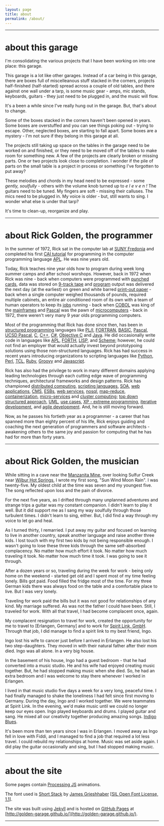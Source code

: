 ```yaml
---
layout: page
title: about
permalink: /about/
---
```


---

# about this garage

I'm consolidating the various projects that I have been working on into one place: this garage.

This garage is a lot like other garages. Instead of a car being in this garage, there are boxes full of miscelleanous
stuff stacked in the corners, projects half-finished (half-started) spread across a couple of old tables, and there
against one wall under a tarp, is some music gear - amps, mic stands, keyboards, guitars - they just need to be plugged
in, and the music will flow.

It's a been a while since I've really hung out in the garage. But, that's about to change.

Some of the boxes stacked in the corners haven't been opened in years. Some boxes are overstuffed and you can see
things poking out - trying to escape. Other, neglected boxes, are starting to fall apart. Some boxes are a mystery -
I'm not sure if they belong in this garage at all.

The projects still taking up space on the tables in the garage need to be worked on and finished, or they need to be
moved off of the tables to make room for something new. A few of the projects are clearly broken or missing parts. One
or two projects look close to completion. I wonder if the pile of parts on the small table is a project in process or
something I've forgotten to put away?

These melodies and chords in my head need to be expressed - some *gently, soulfully* - others with the volume knob
turned up to *e l e v e n !* The guitars need to be tuned. My fingers are soft - missing their calluses. The mics need
to be plugged in. My voice is older - but, still wants to sing. I wonder what else is under that tarp?

It's time to clean-up, reorganize and play.

---

# about Rick Golden, the programmer

In the summer of 1972, Rick sat in the computer lab at [SUNY Fredonia] and completed his first [CAI tutorial] for
programming in the computer programming language [APL]. He was nine years old.

Today, Rick teaches nine year olds how to program during week long summer camps and after school worshops. However,
back in 1972 when Rick was nine - back when computers were programmed with [punched cards], data was stored on
[9-track tape] and [program] output was delivered the next day (at the earliest) on green and white barred
[print-out paper] - back when a single computer weighed thousands of pounds, required multiple cabinets, an entire air
conditioned room of its own with a team of human operators to keep its [jobs] running - back when [COBOL] was king of
the [mainframes] and [Pascal] was the pawn of [microcomputers] - back in 1972, there weren't very many 9 year olds
programming computers.

Most of the programming that Rick has done since then, has been in [structured programming] languages like [PL/I],
[FORTRAN], [BASIC], [Pascal], [UCSD Pascal], [C], [C++], [C#], [Objective C] and [Java]. He did occasionally write code
in languages like [APL], [FORTH], [LISP], and [Scheme]; however, he could not find an employer that would actually
invest beyond prototypoing solutions using those non-structured languages. Rick has had success in recent years
introducing organizations to scripting languages like [Python], [Perl], [TCL], [Ruby], [Groovy] and [Javascript].

Rick has also had the privilege to work in many different domains applying leading technologies through each cutting
edge wave of programming techniques, architectural frameworks and design patterns. Rick has championed
[distributed computing], [scripting languages], [SOA], [web applications], [CMS], [ESBs], [web services], [nosql],
[map-reduce], [containerization], [micro-services] and [cluster computing]; [top down structured approach], [UML],
[use cases], [XP - extreme programming], [iterative development], and [agile development]. And, he is still moving
forward.

Now, as he passes his fortieth year as a programmer - a career that has spanned more than eighty percent of his life,
Rick enjoys guiding and coaching the next generation of programmers and software architects - awakening others to the
same joy and passion for computing that he has had for more than forty years.

---

# about Rick Golden, the musician

While sitting in a cave near the [Manzanita Mine], over looking Sulfur Creek near [Wilbur Hot Springs], I wrote my
first song, "Sun Wind Moon Rain". I was twenty-five. My oldest child at the time was seven and my youngest five. The
song reflected upon loss and the pain of divorce.

For the next five years, as I drifted through many unplanned adventures and strange trips a guitar was my constant
companion. I didn't learn to play it well. But it did support me as I sang my way soulfully through those turbulent
times. I didn't learn to sing, either. But, I did find a way through my voice to let go and heal.

As I turned thirty, I remarried. I put away my guitar and focused on learning to live in another country, speak another
language and raise another three kids. I lost touch with my first two kids by not being responsible enough. I wasn't
going to lose these three kids through the same self-absorbed complacency. No matter how much effort it took. No matter
how much traveling it took. No matter how much time it took. I was going to see it through.

After a dozen years or so, traveling during the week for work - being only home on the weekend - started get old and I
spent most of my time feeling lonely. Bills got paid. Food filled the fridge most of the time. For my three German kids
there was always food on the table and a comfortable place to live. But I was very lonely.

Traveling for work paid the bills but it was not good for relationships of any kind. My marriage suffered. As was not
the father I could have been. Still, I traveled for work. With all that travel, I had become complacent once, again.

My complacent resignation to travel for work, created the opportunity for me to travel to [Erlangen, Germany] and to
work for [Spirit Link, GmbH]. Through that job, I did manage to find a spirit link to my best friend, Ingo.

Ingo lost his wife to cancer just before I arrived in Erlangen. He also lost his two step-daughters. They moved in
with their natural father after their mom died. Ingo was all alone. In a very big house.

In the basement of his house, Ingo had a guest bedroom - that he had converted into a music studio. He and his wife had
enjoyed creating music together. But, he had stopped making music when she died. So, he had an extra bedroom and I was
welcome to stay there whenever I worked in Erlangen.

I lived in that music studio five days a week for a very long, peaceful time. I had finally managed to shake the
loneliness I had felt since first moving to Germany. During the day, Ingo and I worked together. We were teammates at
Spirit Link. In the evening, we'd make music until we could no longer keep our eyes open. Ingo played keyboards and
drums. I played guitar and sang. He mixed all our creativity together producing amazing songs. [Indigo Blues].

It's been more than ten years since I was in Erlangen. I moved away as Ingo fell in love with Fiddi, and I managed to
find a job that required a lot less travel. I could rebuild my relationships at home. Music was set aside again. I did
play the guitar occasionally and sing, but I had stopped making music.

---

# about the site

Some pages contain [Processing JS] animations.

The font used is [Short Stack] by [James Grieshhaber] \[[SIL Open Font License, 1.1]\].

The site was built using [Jekyll] and is hosted on [GitHub Pages] at
[http://golden-garage.github.io/](http://golden-garage.github.io/).

---

[9-track tape]:                   https://en.wikipedia.org/wiki/9_track_tape
[APL]:                            https://en.wikipedia.org/wiki/APL_(programming_language)
[Algol-based]:                    https://en.wikipedia.org/wiki/Generational_list_of_programming_languages#ALGOL_based
[BASIC]:                          https://en.wikipedia.org/wiki/BASIC
[C#]:                             https://en.wikipedia.org/wiki/C_Sharp_(programming_language)
[C++]:                            https://en.wikipedia.org/wiki/C%2B%2B
[CAI tutorial]:                   http://wikieducator.org/Computer_Assisted_Instruction_(CAI)
[CMS]:                            https://en.wikipedia.org/wiki/Content_management_system
[COBOL]:                          https://en.wikipedia.org/wiki/COBOL
[C]:                              https://en.wikipedia.org/wiki/C_(programming_language)
[ESBs]:                           https://en.wikipedia.org/wiki/Enterprise_service_bus
[FORTH]:                          https://en.wikipedia.org/wiki/Forth_(programming_language)
[FORTRAN]:                        https://en.wikipedia.org/wiki/Fortran
[GitHub Pages]:                   https://pages.github.com/
[Groovy]:                         https://en.wikipedia.org/wiki/Groovy_(programming_language)
[Indigo Blues]:                   https://soundcloud.com/indigo-blues
[James Grieshhaber]:              https://plus.google.com/104610899646415406748/about
[Java]:                           https://en.wikipedia.org/wiki/Java
[Javascript]:                     https://en.wikipedia.org/wiki/JavaScript
[Jekyll]:                         http://jekyllrb.com/
[Lisp]:                           https://en.wikipedia.org/wiki/Lisp_(programming_language)
[Manzanita Mine]:                 https://www.google.com/maps/place/39%C2%B001'56.0%22N+122%C2%B026'02.0%22W/@39.0326638,-122.4353212,1134m/data=!3m1!1e3!4m2!3m1!1s0x0:0x0
[Objective C]:                    https://en.wikipedia.org/wiki/Objective-C
[PL/I]:                           https://en.wikipedia.org/wiki/PL/I
[Pascal]:                         https://en.wikipedia.org/wiki/Pascal_(programming_language)
[UCSD Pascal]:                    https://en.wikipedia.org/wiki/UCSD_Pascal
[Perl]:                           https://en.wikipedia.org/wiki/Perl
[Python]:                         https://en.wikipedia.org/wiki/Python_(programming_language)
[Ruby]:                           https://en.wikipedia.org/wiki/Ruby_(programming_language)
[SIL Open Font License, 1.1]:     http://scripts.sil.org/cms/scripts/page.php?site_id=nrsi&id=OFL
[SOA]:                            https://en.wikipedia.org/wiki/Service-oriented_architecture
[Spirit Link, GmbH]:              http://www.spiritlink.de/
[SUNY Fredonia]:                  http://home.fredonia.edu
[Scheme]:                         https://en.wikipedia.org/wiki/Scheme_(programming_language)
[Short Stack]:                    https://www.google.com/fonts/specimen/Short+Stack
[TCL]:                            https://en.wikipedia.org/wiki/Tcl
[UML]:                            https://en.wikipedia.org/wiki/Unified_Modeling_Language
[XP - extreme programming]:       https://en.wikipedia.org/wiki/Extreme_programming
[agile development]:              https://en.wikipedia.org/wiki/Agile_software_development
[cluster computing]:              https://en.wikipedia.org/wiki/Computer_cluster
[containerization]:               https://en.wikipedia.org/wiki/Docker_(software)
[distributed computing]:          https://en.wikipedia.org/wiki/Distributed_computing
[iterative development]:          https://en.wikipedia.org/wiki/Iterative_and_incremental_development
[jobs]:                           https://en.wikipedia.org/wiki/Job_scheduler
[mainframes]:                     https://en.wikipedia.org/wiki/Mainframe_computer
[map-reduce]:                     https://en.wikipedia.org/wiki/MapReduce
[micro-services]:                 https://en.wikipedia.org/wiki/Microservices
[microcomputers]:                 https://en.wikipedia.org/wiki/Microcomputer
[nosql]:                          https://en.wikipedia.org/wiki/NoSQL
[print-out paper]:                https://en.wikipedia.org/wiki/Line_printer#Paper_.28forms.29_handling
[Processing JS]:                  http://processingjs.org/
[program]:                        https://en.wikipedia.org/wiki/Computer_program
[punched cards]:                  https://en.wikipedia.org/wiki/Punched_card
[scripting languages]:            https://en.wikipedia.org/wiki/Scripting_language
[structured programming]:         https://en.wikipedia.org/wiki/Structured_programming
[top down structured approach]:   https://en.wikipedia.org/wiki/Top-down_and_bottom-up_design
[use cases]:                      https://en.wikipedia.org/wiki/Use_case
[web applications]:               https://en.wikipedia.org/wiki/Web_application
[web services]:                   https://en.wikipedia.org/wiki/Web_service
[Wilbur Hot Springs]:             http://wilburhotsprings.com/
